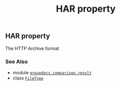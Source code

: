 ﻿---
title: HAR property
second_title: GroupDocs.Comparison for Python via .NET API References
description: 
type: docs
url: /python-net/groupdocs.comparison.result/filetype/har/
is_root: false
weight: 560
---

## HAR property


The HTTP Archive format

### See Also
* module [`groupdocs.comparison.result`](../../)
* class [`FileType`](/comparison/python-net/groupdocs.comparison.result/filetype)
